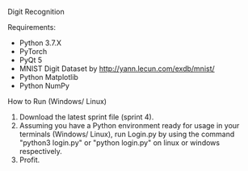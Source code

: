 Digit Recognition
 
Requirements:
- Python 3.7.X
- PyTorch
- PyQt 5
- MNIST Digit Dataset by http://yann.lecun.com/exdb/mnist/
- Python Matplotlib
- Python NumPy

How to Run (Windows/ Linux)
1. Download the latest sprint file (sprint 4).
2. Assuming you have a Python environment ready for usage in your terminals (Windows/ Linux),
   run Login.py by using the command "python3 login.py" or "python login.py" on linux or
   windows respectively.
3. Profit.
